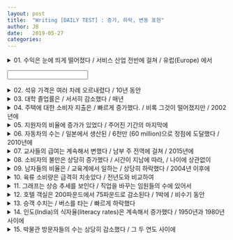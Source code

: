 ```yaml
---
layout: post
title:  "Writing [DAILY TEST] : 증가, 하락, 변동 표현"
author: JB
date:   2019-05-27
categories: 
---
```


<details>
   <summary>01. 수익은 눈에 띄게 떨어졌다 / 서비스 산업 전반에 걸쳐 / 유럽(Europe) 에서
     
   <input type="text" id="name" name="name"/></summary>
   Profits dipped notably across the hospitality industry in Europe.
</details>

<details>
    <summary>02. 석유 가격은 여러 차례 오르내렸다 / 10년 동안</summary>
    Oil prices went up and down several times over the decade.
</details>

<details>
    <summary>03. 대학 졸업률은 / 서서히 감소했다 / 매년</summary>
    The colleage graduation rate declined slowly each year.
</details>

<details>
    <summary>04. 주택에 대한 소비자 지출은 / 빠르게 증가했다. / 비록 그것이 떨어졌지만 / 2002년에</summary>
    Consumer expenditure on housing rose rapidly, although it dipped in 2002.
</details>

<details>
    <summary>05. 지원자의 비율에 증가가 있었다 / 주어진 기간의 마지막에</summary>
    There was a rise in the proportion of applicants at the end of the given period.
</details>

<details>
    <summary>06. 자동차의 수는 / 일본에서 생산된 / 6천만 (60 million)으로 정점에 도달했다 / 2010년에</summary>
    The number of cars manufactured in Japan peaked at 60 million in 2010.
</details>

<details>
    <summary>07. 교사들의 급여는 계속해서 변했다 / 남부 주 전역에 걸쳐 / 2015년에</summary>
    Teacher's salaries varied continuously across the southern states in 2015.
</details>
    
<details>
    <summary>08. 소비자의 불만은 상당히 증가했다 / 시간이 지남에 따라, / 나이에 상관없이</summary>
    Consumers dissatisfaction grew significantly as time passed, regardless of age.
</details>

<details>
    <summary>09. 남자들의 비율은 / 교육계에서 일하는 / 상당히 하락했다 / 2004년 이후에</summary>
    The percentage of men working in education fell considerably after 2004.
</details>

<details>
    <summary>10. 육류 소비량은 급격히 치솟았다 / 전년도와 비교하여</summary>
    Meat consumption soared sharply compared to the previous year.
</details>

<details>
    <summary>11. 그래프는 상승 추세를 보인다 / 직업을 바꾸는 임원들의 수에 있어서</summary>
    The graph shows an upward trend in the number of executives changing jobs.
</details>

<details>
    <summary>12. 호텔 객실은 200파운드에서 75파운드로 감소된다 / 1박에 / 비수기 동안</summary>
    Hotel rooms are reduced from 200 pounds to 75 pounds per night during the low season.
</details>

<details>
    <summary>13. 승객 수치는 / 버스를 타는 / 빠르게 하락했다</summary>
    The passenger figures taking the bus dropped rapidly.
</details>

<details>
    <summary>14. 인도(India)의 식자율(literacy rates)은 계속해서 증가했다 / 1950년과 1980년 사이에</summary>
    Literacy rates in India went up continually between 1950 and 1980.
</details>

<details>
    <summary>15. 박물관 방문자들의 수는 상당히 감소했다 / 그 두 연도 사이에</summary>
    The number of museum visitors decreased substrantially between the two years.
</details>

    
    

